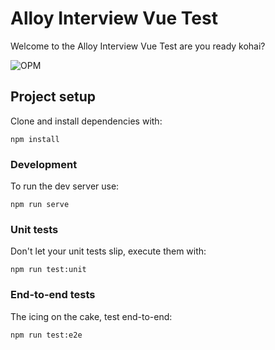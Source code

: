 # Alloy Interview Vue Test

Welcome to the Alloy Interview Vue Test are you ready kohai?

![OPM](https://media0.giphy.com/media/arbHBoiUWUgmc/giphy.gif)

## Project setup

Clone and install dependencies with:

```
npm install
```

### Development

To run the dev server use:

```
npm run serve
```

### Unit tests

Don't let your unit tests slip, execute them with:

```
npm run test:unit
```

### End-to-end tests

The icing on the cake, test end-to-end:

```
npm run test:e2e
```
